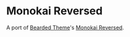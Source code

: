 # Monokai Reversed

A port of [Bearded Theme](https://github.com/BeardedBear/bearded-theme)'s [Monokai Reversed](https://github.com/BeardedBear/bearded-theme/blob/master/themes/bearded-theme-monokai-reversed.json).
